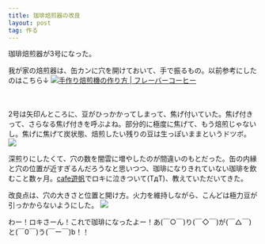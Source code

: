 ```yaml
---
title: 珈琲焙煎器の改良
layout: post
tag: 作る
---
```

珈琲焙煎器が3号になった。

我が家の焙煎器は、缶カンに穴を開けておいて、手で振るもの。以前参考にしたのはこちら↓
[<img src="http://www.flavorcoffee.co.jp/img/fl-c-3s.jpg">手作り焙煎機の作り方 | フレーバーコーヒー](http://www.flavorcoffee.co.jp/flavor3.html)

　

2号は矢印んところに、豆がひっかかってしまって、焦げ付いていた。焦げ付きって、さらなる焦げ付きを呼ぶよね。部分的に極度に焦げて、もう焙煎じゃないし。焦げに焦げて炭状態、焙煎したい残りの豆は生っぽいままというドツボ。
![](https://c1.staticflickr.com/9/8886/18216965800_b577cfae21.jpg)


深煎りにしたくて、穴の数を闇雲に増やしたのが間違いのもとだった。缶の内縁と穴の位置が近すぎるんだろうなと思いつつ、珈琲になりきれていない珈琲を飲むこと数ヶ月。[cafe遊帆](http://notopuca.com/)でロキに泣きついて(TдT)、教えていただいてきた。

改良点は、穴の大きさと位置と開け方。火力を維持しながら、こんどは極力豆が引っかからないようにした。
![](https://c1.staticflickr.com/9/8809/18218515719_ebc1df4c48.jpg)

わー！ロキさーん！これで珈琲になったよー！あ(￣○￣)り(￣◇￣)が(￣△￣)と(￣0￣)う(￣ー￣)b！！


